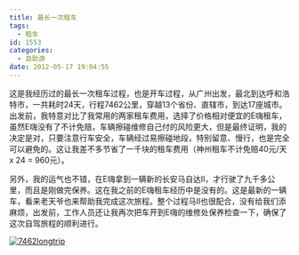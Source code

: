 ```yaml
---
title: 最长一次租车
tags:
  - 租车
id: 1553
categories:
  - 自助游
date: 2012-05-17 19:04:55
---
```


这是我经历过的最长一次租车过程，也是开车过程，从广州出发，最北到达呼和浩特市，一共耗时24天，行程7462公里，穿越13个省份、直辖市，到达17座城市。出发前，我特意对比了我常用的两家租车费用，选择了价格相对便宜的E嗨租车，虽然E嗨没有了不计免赔，车辆擦碰维修自己付的风险更大，但是最终证明，我的决定是对，只要注意行车安全，车辆经过易擦碰地段，特别留意、慢行，也是完全可以避免的。这让我差不多节省了一千块的租车费用（神州租车不计免赔40元/天 x 24 = 960元）。

另外，我的运气也不错，在E嗨拿到一辆新的长安马自达II，才行驶了九千多公里，而且是刚做完保养。这在我之前的E嗨租车经历中是没有的。这是最新的一辆车，看来老天爷也来帮助我完成这次旅程。整个过程马II也很配合，没有给我们添麻烦，出发前，工作人员还让我再次把车开到E嗨的维修处保养检查一下，确保了这次自驾旅程的顺利进行。

[![](http://www.zhaiduo.com/wp-content/uploads/2012/05/trip2012-150x300.jpg "7462longtrip")](http://www.zhaiduo.com/2012/05/%e6%9c%80%e9%95%bf%e4%b8%80%e6%ac%a1%e7%a7%9f%e8%bd%a6/trip2012/)